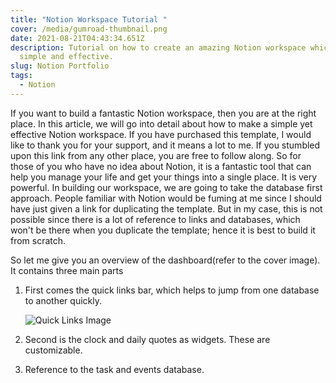 ```yaml
---
title: "Notion Workspace Tutorial "
cover: /media/gumroad-thumbnail.png
date: 2021-08-21T04:43:34.651Z
description: Tutorial on how to create an amazing Notion workspace which is
  simple and effective.
slug: Notion Portfolio
tags:
  - Notion
---
```

If you want to build a fantastic Notion workspace, then you are at the right place. In this article, we will go into detail about how to make a simple yet effective Notion workspace. If you have purchased this template, I would like to thank you for your support, and it means a lot to me. If you stumbled upon this link from any other place, you are free to follow along. So for those of you who have no idea about Notion, it is a fantastic tool that can help you manage your life and get your things into a single place. It is very powerful. In building our workspace, we are going to take the database first approach. People familiar with Notion would be fuming at me since I should have just given a link for duplicating the template. But in my case, this is not possible since there is a lot of reference to links and databases, which won't be there when you duplicate the template; hence it is best to build it from scratch.

So let me give you an overview of the dashboard(refer to the cover image). It contains three main parts

1. First comes the quick links bar, which helps to jump from one database to another quickly. 

   ![Quick Links Image ](/media/quick-links.png "Quick Links")
2. Second is the clock and daily quotes as widgets. These are customizable.
3. Reference to the task and events database.
